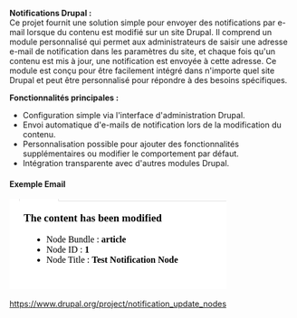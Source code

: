 <p><strong>Notifications Drupal :</strong><br> Ce projet fournit une solution simple pour envoyer des notifications par e-mail lorsque du contenu est modifi&eacute; sur un site Drupal. Il comprend un module personnalis&eacute; qui permet aux administrateurs de saisir une adresse e-mail de notification dans les param&egrave;tres du site, et chaque fois qu&#39;un contenu est mis &agrave; jour, une notification est envoy&eacute;e &agrave; cette adresse. Ce module est con&ccedil;u pour &ecirc;tre facilement int&eacute;gr&eacute; dans n&#39;importe quel site Drupal et peut &ecirc;tre personnalis&eacute; pour r&eacute;pondre &agrave; des besoins sp&eacute;cifiques.</p>

<p><strong>Fonctionnalit&eacute;s principales :</strong></p>

<ul>
	<li>Configuration simple via l&#39;interface d&#39;administration Drupal.</li>
	<li>Envoi automatique d&#39;e-mails de notification lors de la modification du contenu.</li>
	<li>Personnalisation possible pour ajouter des fonctionnalit&eacute;s suppl&eacute;mentaires ou modifier le comportement par d&eacute;faut.</li>
	<li>Int&eacute;gration transparente avec d&#39;autres modules Drupal.</li>
</ul>
<h4>Exemple Email</h4>
<img src="./img/email.png">

https://www.drupal.org/project/notification_update_nodes
